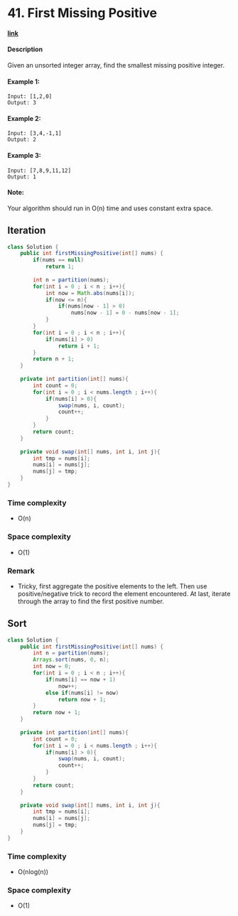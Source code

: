 # 41. First Missing Positive

#### [link](https://leetcode.com/problems/first-missing-positive/)

#### Description
Given an unsorted integer array, find the smallest missing positive integer.

#### Example 1:
```
Input: [1,2,0]
Output: 3

```
#### Example 2:
```
Input: [3,4,-1,1]
Output: 2
```

#### Example 3:
```
Input: [7,8,9,11,12]
Output: 1
```

#### Note:
Your algorithm should run in O(n) time and uses constant extra space.

## Iteration
```java
class Solution {
    public int firstMissingPositive(int[] nums) {
        if(nums == null)
            return 1;
        
        int n = partition(nums);
        for(int i = 0 ; i < n ; i++){
            int now = Math.abs(nums[i]);
            if(now <= n){
                if(nums[now - 1] > 0)
                    nums[now - 1] = 0 - nums[now - 1];
            }
        }
        for(int i = 0 ; i < n ; i++){
            if(nums[i] > 0)
                return i + 1;
        }
        return n + 1;
    }
    
    private int partition(int[] nums){
        int count = 0;
        for(int i = 0 ; i < nums.length ; i++){
            if(nums[i] > 0){
                swap(nums, i, count);
                count++;
            }
        }
        return count;
    }
    
    private void swap(int[] nums, int i, int j){
        int tmp = nums[i];
        nums[i] = nums[j];
        nums[j] = tmp;
    }
}
```
### Time complexity
* O(n)
### Space complexity
* O(1)
### Remark
* Tricky, first aggregate the positive elements to the left. Then use positive/negative trick to record the element encountered. At last, iterate through the array to find the first positive number.

## Sort
```java
class Solution {
    public int firstMissingPositive(int[] nums) {
        int n = partition(nums);
        Arrays.sort(nums, 0, n);
        int now = 0;
        for(int i = 0 ; i < n ; i++){
            if(nums[i] == now + 1)
                now++;
            else if(nums[i] != now)
                return now + 1;
        }
        return now + 1;
    }
    
    private int partition(int[] nums){
        int count = 0;
        for(int i = 0 ; i < nums.length ; i++){
            if(nums[i] > 0){
                swap(nums, i, count);
                count++;
            }
        }
        return count;
    }
    
    private void swap(int[] nums, int i, int j){
        int tmp = nums[i];
        nums[i] = nums[j];
        nums[j] = tmp;
    }
}
```
### Time complexity
* O(nlog(n))
### Space complexity
* O(1)